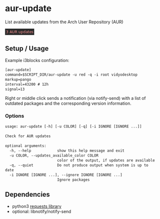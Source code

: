 # aur-update

List available updates from the Arch User Repository (AUR)

![](example.png)

## Setup / Usage

Example i3blocks configuration:

```
[aur-update]
command=$SCRIPT_DIR/aur-update -u red -q -i root vidyodesktop
markup=pango
interval=43200 # 12h
signal=13
```

Right or middle click sends a notification (via notify-send) with a list of outdated packages
and the corresponding version information.

### Options

```
usage: aur-update [-h] [-u COLOR] [-q] [-i IGNORE [IGNORE ...]]

Check for AUR updates

optional arguments:
  -h, --help            show this help message and exit
  -u COLOR, --updates_available_color COLOR
                        color of the output, if updates are available
  -q, --quiet           Do not produce output when system is up to date
  -i IGNORE [IGNORE ...], --ignore IGNORE [IGNORE ...]
                        Ignore packages
```

## Dependencies

- python3 [requests library](http://docs.python-requests.org/en/master/)
- optional: libnotify/notify-send

